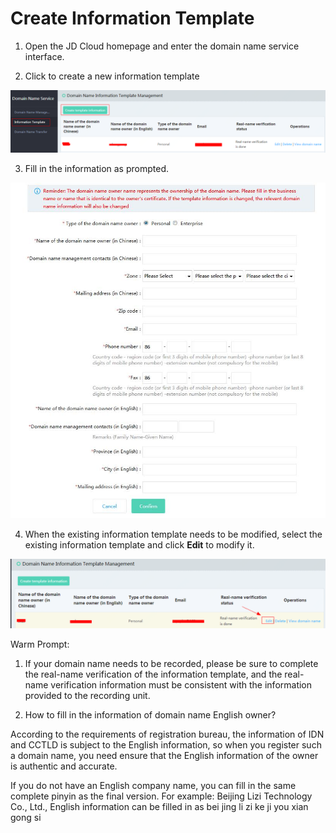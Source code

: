 # Create Information Template

1. Open the JD Cloud homepage and enter the domain name service interface.



2. Click to create a new information template

![image](https://github.com/jdcloudcom/en/blob/Domain-Name/image/Domain-Name/xinximoban1.png)

3. Fill in the information as prompted.

![image](https://github.com/jdcloudcom/en/blob/Domain-Name/image/Domain-Name/xinximoban2.png)
 
4. When the existing information template needs to be modified, select the existing information template and click **Edit** to modify it.

![image](https://github.com/jdcloudcom/en/blob/Domain-Name/image/Domain-Name/xinximoban3.png)


Warm Prompt:

1. If your domain name needs to be recorded, please be sure to complete the real-name verification of the information template, and the real-name verification information must be consistent with the information provided to the recording unit.

2. How to fill in the information of domain name English owner?

According to the requirements of registration bureau, the information of IDN and CCTLD is subject to the English information, so when you register such a domain name, you need ensure that the English information of the owner is authentic and accurate.

If you do not have an English company name, you can fill in the same complete pinyin as the final version. For example: Beijing Lizi Technology Co., Ltd., English information can be filled in as bei jing li zi ke ji you xian gong si


